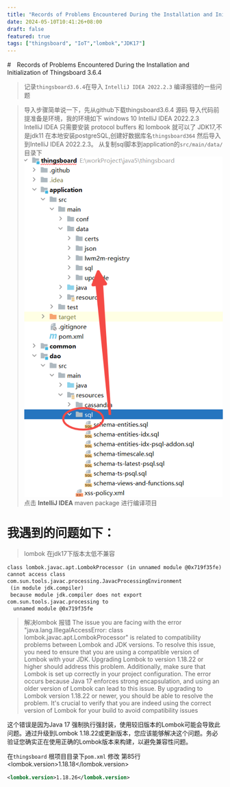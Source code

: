 ```yaml
---
title: "Records of Problems Encountered During the Installation and Initialization of Thingsboard 3.6.4"
date: 2024-05-10T10:41:26+08:00
draft: false
featured: true
tags: ["thingsboard", "IoT","lombok","JDK17"]
---
```

#　Records of Problems Encountered During the Installation and Initialization of Thingsboard 3.6.4
> 记录`thingsboard3.6.4`在导入 `IntelliJ IDEA 2022.2.3` 编译报错的一些问题

> 导入步骤简单说一下，先从github下载thingsboard3.6.4 源码 
> 导入代码前提准备是环境，我的环境如下
> windows 10
> IntelliJ IDEA 2022.2.3  
IntelliJ IDEA 只需要安装 protocol buffers 和 lombook 就可以了
> JDK17,不是jdk11
> 在本地安装postgreSQL,创建好数据库名`thingsboard364`
> 然后导入到IntelliJ IDEA 2022.2.3。
>  从复制sql脚本到application的`src/main/data/`目录下
  ![img.png](img.png)
> 点击 **IntelliJ IDEA** maven package 进行编译项目
# 我遇到的问题如下：
> lombok 在jdk17下版本太低不兼容
```shell
class lombok.javac.apt.LombokProcessor (in unnamed module @0x719f35fe) 
cannot access class com.sun.tools.javac.processing.JavacProcessingEnvironment
 (in module jdk.compiler) 
 because module jdk.compiler does not export com.sun.tools.javac.processing to
  unnamed module @0x719f35fe
```
> 解决lombok 报错
> The issue you are facing with the error "java.lang.IllegalAccessError: class lombok.javac.apt.LombokProcessor" is related to compatibility problems between Lombok and JDK versions. To resolve this issue, you need to ensure that you are using a compatible version of Lombok with your JDK. Upgrading Lombok to version 1.18.22 or higher should address this problem. Additionally, make sure that Lombok is set up correctly in your project configuration.
The error occurs because Java 17 enforces strong encapsulation, and using an older version of Lombok can lead to this issue. By upgrading to Lombok version 1.18.22 or newer, you should be able to resolve the problem. It's crucial to verify that you are indeed using the correct version of Lombok for your build to avoid compatibility issues   
> 
这个错误是因为Java 17 强制执行强封装，使用较旧版本的Lombok可能会导致此问题。通过升级到Lombok 1.18.22或更新版本，您应该能够解决这个问题。务必验证您确实正在使用正确的Lombok版本来构建，以避免兼容性问题。

在`thingsboard` 根项目目录下`pom.xml` 修改 第85行
<lombok.version>1.18.18</lombok.version>
```xml
<lombok.version>1.18.26</lombok.version>
```



